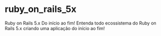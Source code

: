 # ruby_on_rails_5x
Ruby on Rails 5.x  Do início ao fim! Entenda todo ecossistema do Ruby on Rails 5.x criando uma aplicação do início ao fim!
